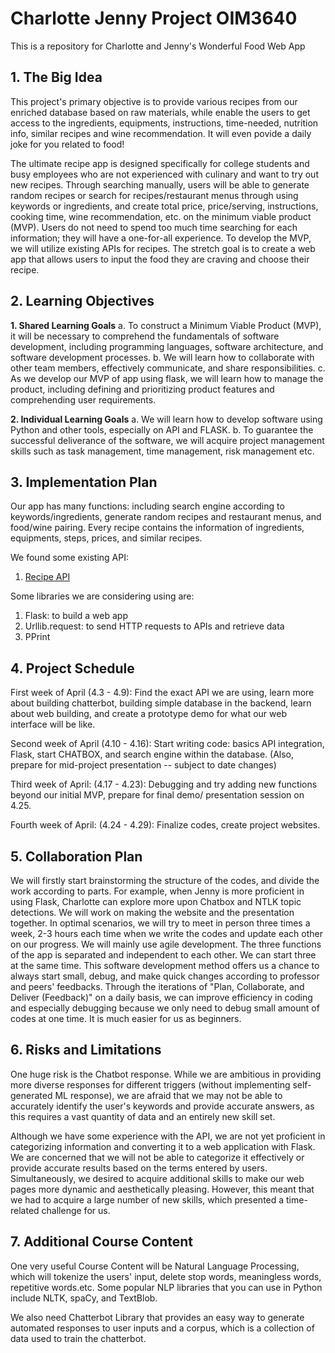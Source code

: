 # Charlotte Jenny Project OIM3640
 This is a repository for Charlotte and Jenny's Wonderful Food Web App

## 1. The Big Idea

This project's primary objective is to provide various recipes from our enriched database based on raw materials, while enable the users to get access to the ingredients, equipments, instructions, time-needed, nutrition info, similar recipes and wine recommendation. It will even povide a daily joke for you related to food!

The ultimate recipe app is designed specifically for college students and busy employees who are not experienced with culinary and want to try out new recipes. Through searching manually, users will be able to generate random recipes or  search for recipes/restaurant menus through using keywords or ingredients, and create total price, price/serving, instructions, cooking time, wine recommendation, etc. on the minimum viable product (MVP). Users do not need to spend too much time searching for each information; they will have a one-for-all experience. To develop the MVP, we will utilize existing APIs for recipes. The stretch goal is to create a web app that allows users to input the food they are craving and choose their recipe.

## 2. Learning Objectives

 **1. Shared Learning Goals**
 a. To construct a Minimum Viable Product (MVP), it will be necessary to comprehend the fundamentals of software development, including programming languages, software architecture, and software development processes.
 b. We will learn how to collaborate with other team members, effectively communicate, and share responsibilities.
 c. As we develop our MVP of app using flask, we will learn how to manage the product, including defining and prioritizing product features and comprehending user requirements.

 **2. Individual Learning Goals**
 a. We will learn how to develop software using Python and other tools, especially on API and FLASK. 
 b. To guarantee the successful deliverance of the software, we will acquire project management skills such as task management, time management, risk management etc. 

## 3. Implementation Plan

Our app has many functions: including search engine according to keywords/ingredients, generate random recipes and restaurant menus, and food/wine pairing. Every recipe contains the information of ingredients, equipments, steps, prices, and similar recipes. 

 We found some existing API:
1. [Recipe API](https://spoonacular.com/food-api)

 Some libraries we are considering using are:

1. Flask: to build a web app
2. Urllib.request: to send HTTP requests to APIs and retrieve data
3. PPrint 


## 4. Project Schedule

 First week of April (4.3 - 4.9): Find the exact API we are using, learn more about building chatterbot, building simple database in the backend, learn about web building, and create a prototype demo for what our web interface will be like. 

 Second week of April (4.10 - 4.16): Start writing code: basics API integration, Flask, start CHATBOX, and search engine within the database. (Also, prepare for mid-project presentation -- subject to date changes)

 Third week of April: (4.17 - 4.23): Debugging and try adding new functions beyond our initial MVP, prepare for final demo/ presentation session on 4.25. 

 Fourth week of April: (4.24 - 4.29): Finalize codes, create project websites. 

## 5. Collaboration Plan

 We will firstly start brainstorming the structure of the codes, and divide the work according to parts. For example, when Jenny is more proficient in using Flask, Charlotte can explore more upon Chatbox and NTLK topic detections. We will work on making the website and the presentation together. In optimal scenarios, we will try to meet in person three times a week, 2-3 hours each time when we write the codes and update each other on our progress. We will mainly use agile development. The three functions of the app is separated and independent to each other. We can start three at the same time. This software development method offers us a chance to always start small, debug, and make quick changes according to professor and peers' feedbacks. Through the iterations of "Plan, Collaborate, and Deliver (Feedback)" on a daily basis, we can improve efficiency in coding and especially debugging because we only need to debug small amount of codes at one time. It is much easier for us as beginners. 

## 6. Risks and Limitations

 One huge risk is the Chatbot response. While we are ambitious in providing more diverse responses for different triggers (without implementing self-generated ML response), we are afraid that we may not be able to accurately identify the user's keywords and provide accurate answers, as this requires a vast quantity of data and an entirely new skill set.

 Although we have some experience with the API, we are not yet proficient in categorizing information and converting it to a web application with Flask. We are concerned that we will not be able to categorize it effectively or provide accurate results based on the terms entered by users. Simultaneously, we desired to acquire additional skills to make our web pages more dynamic and aesthetically pleasing. However, this meant that we had to acquire a large number of new skills, which presented a time-related challenge for us.

## 7. Additional Course Content

 One very useful Course Content will be Natural Language Processing, which will tokenize the users' input, delete stop words, meaningless words, repetitive words.etc. Some popular NLP libraries that you can use in Python include NLTK, spaCy, and TextBlob.

 We also need Chatterbot Library that provides an easy way to generate automated responses to user inputs and a corpus, which is a collection of data used to train the chatterbot.